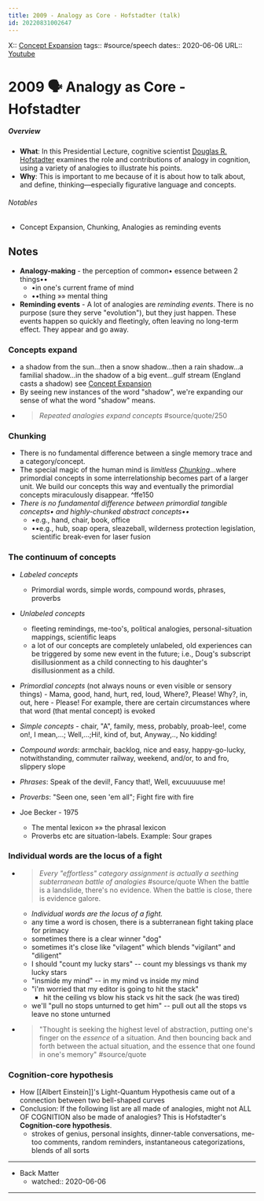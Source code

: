 ```yaml
---
title: 2009 - Analogy as Core - Hofstadter (talk)
id: 20220831002647
---
```

X:: [Concept Expansion]([[20220829215321]])
tags:: #source/speech
dates:: 2020-06-06
URL:: [Youtube](https://www.youtube.com/watch?v=n8m7lFQ3njk)

# 2009 🗣 Analogy as Core - Hofstadter
##### Overview
- **What**: In this Presidential Lecture, cognitive scientist [Douglas R. Hofstadter]([[20220813003302]]) examines the role and contributions of analogy in cognition, using a variety of analogies to illustrate his points. 
- **Why**: This is important to me because of it is about how to talk about, and define, thinking—especially figurative language and concepts. 

###### Notables
- Concept Expansion, Chunking, Analogies as reminding events

## Notes
- **Analogy-making** - the perception of common• essence between 2 things••
	- •in one's current frame of mind
	- ••thing »» mental thing
- **Reminding events** - A lot of analogies are *reminding events*. There is no purpose (sure they serve "evolution"), but they just happen. These events happen so quickly and fleetingly, often leaving no long-term effect. They appear and go away.

### Concepts expand
- a shadow from the sun...then a snow shadow...then a rain shadow...a familial shadow...in the shadow of a big event...gulf stream (England casts a shadow) <!--add to Concepts as--> see [Concept Expansion]([[20220829215321]])
- By seeing new instances of the word "shadow", we're expanding our sense of what the word "shadow" means.
- > *Repeated analogies expand concepts* #source/quote/250

### Chunking
- There is no fundamental difference between a single memory trace and a category/concept.
- The special magic of the human mind is *limitless [Chunking]([[20220829213940]])*...where primordial concepts in some interrelationship becomes part of a larger unit. We build our concepts this way and eventually the primordial concepts miraculously disappear. ^ffe150
- *There is no fundamental difference between primordial tangible concepts• and highly-chunked abstract concepts••*
	- •e.g., hand, chair, book, office
	- ••e.g., hub, soap opera, sleazeball, wilderness protection legislation, scientific break-even for laser fusion

### The continuum of concepts
- *Labeled concepts*
	- Primordial words, simple words, compound words, phrases, proverbs
- *Unlabeled concepts*
	- fleeting remindings, me-too's, political analogies, personal-situation mappings, scientific leaps
	- a lot of our concepts are completely unlabeled, old experiences can be triggered by some new event in the future; i.e., Doug's subscript disillusionment as a child connecting to his daughter's disillusionment as a child.
- *Primordial concepts* (not always nouns or even visible or sensory things)
		- Mama, good, hand, hurt, red, loud, Where?, Please! Why?, in, out, here 
		- Please! For example, there are certain circumstances where that word (that mental concept) is evoked
- *Simple concepts*
		- chair, "A", family, mess, probably, proab-lee!, come on!, I mean,...; Well,...;Hi!, kind of, but, Anyway,.., No kidding!
- *Compound words*: armchair, backlog, nice and easy, happy-go-lucky, notwithstanding, commuter railway, weekend, and/or, to and fro, slippery slope
- *Phrases*: Speak of the devil!, Fancy that!, Well, excuuuuuse me!
- *Proverbs*: "Seen one, seen 'em all"; Fight fire with fire

- Joe Becker - 1975
	- The mental lexicon  »» the phrasal lexicon <!--look into this-->
	- Proverbs etc are situation-labels. Example: Sour grapes

### Individual words are the locus of a fight
- > *Every "effortless" category assignment is actually a seething subterranean battle of analogies* #source/quote When the battle is a landslide, there's no evidence. When the battle is close, there is evidence galore.
	- *Individual words are the locus of a fight.* 
	- any time a word is chosen, there is a subterranean fight taking place for primacy
	- sometimes there is a clear winner "dog"
	- sometimes it's close like "vilagent" which blends "vigilant" and "diligent"
	- I should "count my lucky stars" -- count my blessings vs thank my lucky stars
	- "insmide my mind" -- in my mind vs inside my mind
	- "i'm worried that my editor is going to hit the stack"
		- hit the ceiling vs blow his stack vs hit the sack (he was tired)
	- we'll "pull no stops unturned to get him" -- pull out all the stops vs leave no stone unturned
- > "Thought is seeking the highest level of abstraction, putting one's finger on the *essence* of a situation. And then bouncing back and forth between the actual situation, and the essence that one found in one's memory" #source/quote

### Cognition-core hypothesis
- How [[Albert Einstein]]'s Light-Quantum Hypothesis came out of a connection between two bell-shaped curves
- Conclusion: If the following list are all made of analogies, might not ALL OF COGNITION also be made of analogies? This is Hofstadter's **Cognition-core hypothesis**.
	- strokes of genius, personal insights, dinner-table conversations, me-too comments, random reminders, instantaneous categorizations, blends of all sorts

---

- Back Matter
	- watched:: 2020-06-06

---





